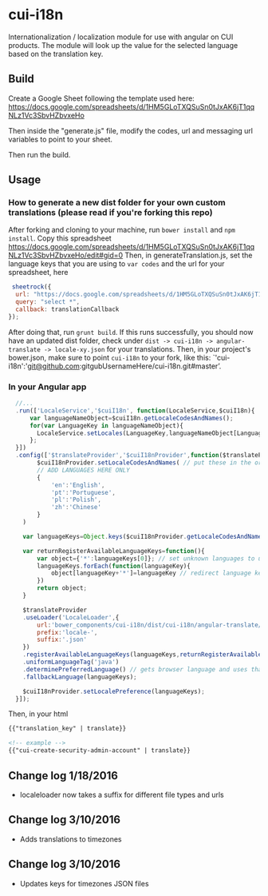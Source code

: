 # cui-i18n
Internationalization / localization module for use with angular on CUI products. The module will look up the value for the selected language based on the translation key.

## Build
Create a Google Sheet following the template used here:
https://docs.google.com/spreadsheets/d/1HM5GLoTXQSuSn0tJxAK6jT1qqNLz1Vc3SbvHZbvxeHo

Then inside the "generate.js" file, modify the codes, url and messaging url variables to point to your sheet.

Then run the build.

## Usage

### How to generate a new dist folder for your own custom translations (please read if you're forking this repo)

After forking and cloning to your machine, run `bower install` and `npm install`.
Copy this spreadsheet https://docs.google.com/spreadsheets/d/1HM5GLoTXQSuSn0tJxAK6jT1qqNLz1Vc3SbvHZbvxeHo/edit#gid=0
Then, in generateTranslation.js, set the language keys that you are using to `var codes` and the url for your spreadsheet, here
```javascript
 sheetrock({
  url: "https://docs.google.com/spreadsheets/d/1HM5GLoTXQSuSn0tJxAK6jT1qqNLz1Vc3SbvHZbvxeHo/edit#gid=0",
  query: "select *",
  callback: translationCallback
});
```
After doing that, run `grunt build`. If this runs successfully, you should now have an updated dist folder, check under
`dist -> cui-i18n -> angular-translate -> locale-xy.json` for your translations.
Then, in your project's bower.json, make sure to point `cui-i18n` to your fork, like this:
`'cui-i18n':'git@github.com:gitgubUsernameHere/cui-i18n.git#master’.


### In your Angular app

```javascript
  //...
  .run(['LocaleService','$cuiI18n', function(LocaleService,$cuiI18n){
      var languageNameObject=$cuiI18n.getLocaleCodesAndNames();
      for(var LanguageKey in languageNameObject){
        LocaleService.setLocales(LanguageKey,languageNameObject[LanguageKey]);
      };
  }])
  .config(['$translateProvider','$cuiI18nProvider',function($translateProvider,$cuiI18nProvider){
        $cuiI18nProvider.setLocaleCodesAndNames( // put these in the order of preference for language fallback
        // ADD LANGUAGES HERE ONLY
        {
            'en':'English',
            'pt':'Portuguese',
            'pl':'Polish',
            'zh':'Chinese'
        }
    )

    var languageKeys=Object.keys($cuiI18nProvider.getLocaleCodesAndNames());

    var returnRegisterAvailableLanguageKeys=function(){
        var object={'*':languageKeys[0]}; // set unknown languages to use prefered language as fallback
        languageKeys.forEach(function(languageKey){
            object[languageKey+'*']=languageKey // redirect language keys such as en_US to en or en-US to en
        })
        return object;
    }

    $translateProvider
    .useLoader('LocaleLoader',{
        url:'bower_components/cui-i18n/dist/cui-i18n/angular-translate/',
        prefix:'locale-',
        suffix:'.json'
    })
    .registerAvailableLanguageKeys(languageKeys,returnRegisterAvailableLanguageKeys())
    .uniformLanguageTag('java')
    .determinePreferredLanguage() // gets browser language and uses that as default
    .fallbackLanguage(languageKeys);

    $cuiI18nProvider.setLocalePreference(languageKeys);
  }]);
```

Then, in your html

```html
{{"translation_key" | translate}}

<!-- example -->
{{"cui-create-security-admin-account" | translate}}
```
## Change log 1/18/2016

* localeloader now takes a suffix for different file types and urls

## Change log 3/10/2016

* Adds translations to timezones

## Change log 3/10/2016

* Updates keys for timezones JSON files